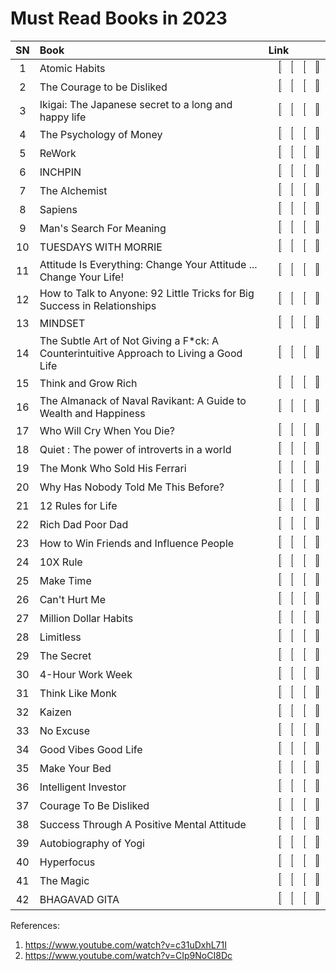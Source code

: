 # Must Read Books in 2023



|SN|Book|Link|
|:---:|:--|:--|
| 1 | Atomic Habits| &nbsp;&nbsp;&nbsp;                                                                                                           <a href=" "><img src="https://github.com/psrana/42-Must-Read-Books-in-2023/assets/7460892/70a6ec0b-d5d2-49e9-9880-525c55b14f61" width="3.5%" height="3%" /></a>&nbsp;&nbsp;&nbsp;                                                                                                             <a href=""><img src="https://github.com/psrana/42-Must-Read-Books-in-2023/assets/7460892/6471e3f3-7a57-497b-a4c6-0d2b4dc791fe" width="3%" height="4%" /></a>&nbsp;&nbsp;&nbsp;                                                                                                             <a href=""><img src="https://github.com/psrana/42-Must-Read-Books-in-2023/assets/7460892/52a419cf-f45b-4160-b8cb-18f23b245639" width="3%" height="3%" /></a>&nbsp;&nbsp;&nbsp;                                                                                                             <a href=""><img src="https://github.com/psrana/42-Must-Read-Books-in-2023/assets/7460892/7eeca0a0-8d6c-4b25-9371-2edb052c81a3" width="6%" height="15%" /></a>|
| 2 | The Courage to be Disliked| &nbsp;&nbsp;&nbsp;                                                                                               <a href=" "><img src="https://github.com/psrana/42-Must-Read-Books-in-2023/assets/7460892/70a6ec0b-d5d2-49e9-9880-525c55b14f61" width="3.5%" height="3%" /></a>&nbsp;&nbsp;&nbsp;                                                                                                             <a href=""><img src="https://github.com/psrana/42-Must-Read-Books-in-2023/assets/7460892/6471e3f3-7a57-497b-a4c6-0d2b4dc791fe" width="3%" height="4%" /></a>&nbsp;&nbsp;&nbsp;                                                                                                             <a href=""><img src="https://github.com/psrana/42-Must-Read-Books-in-2023/assets/7460892/52a419cf-f45b-4160-b8cb-18f23b245639" width="3%" height="3%" /></a>&nbsp;&nbsp;&nbsp;                                                                                                             <a href=""><img src="https://github.com/psrana/42-Must-Read-Books-in-2023/assets/7460892/7eeca0a0-8d6c-4b25-9371-2edb052c81a3" width="6%" height="15%" /></a>|
| 3 | Ikigai: The Japanese secret to a long and happy life| &nbsp;&nbsp;&nbsp;                                                                     <a href=" "><img src="https://github.com/psrana/42-Must-Read-Books-in-2023/assets/7460892/70a6ec0b-d5d2-49e9-9880-525c55b14f61" width="3.5%" height="3%" /></a>&nbsp;&nbsp;&nbsp;                                                                                                             <a href=""><img src="https://github.com/psrana/42-Must-Read-Books-in-2023/assets/7460892/6471e3f3-7a57-497b-a4c6-0d2b4dc791fe" width="3%" height="4%" /></a>&nbsp;&nbsp;&nbsp;                                                                                                             <a href=""><img src="https://github.com/psrana/42-Must-Read-Books-in-2023/assets/7460892/52a419cf-f45b-4160-b8cb-18f23b245639" width="3%" height="3%" /></a>&nbsp;&nbsp;&nbsp;                                                                                                             <a href=""><img src="https://github.com/psrana/42-Must-Read-Books-in-2023/assets/7460892/7eeca0a0-8d6c-4b25-9371-2edb052c81a3" width="6%" height="15%" /></a>|
| 4 | The Psychology of Money| &nbsp;&nbsp;&nbsp;                                                                                                           <a href=" "><img src="https://github.com/psrana/42-Must-Read-Books-in-2023/assets/7460892/70a6ec0b-d5d2-49e9-9880-525c55b14f61" width="3.5%" height="3%" /></a>&nbsp;&nbsp;&nbsp;                                                                                                             <a href=""><img src="https://github.com/psrana/42-Must-Read-Books-in-2023/assets/7460892/6471e3f3-7a57-497b-a4c6-0d2b4dc791fe" width="3%" height="4%" /></a>&nbsp;&nbsp;&nbsp;                                                                                                             <a href=""><img src="https://github.com/psrana/42-Must-Read-Books-in-2023/assets/7460892/52a419cf-f45b-4160-b8cb-18f23b245639" width="3%" height="3%" /></a>&nbsp;&nbsp;&nbsp;                                                                                                             <a href=""><img src="https://github.com/psrana/42-Must-Read-Books-in-2023/assets/7460892/7eeca0a0-8d6c-4b25-9371-2edb052c81a3" width="6%" height="15%" /></a>|
| 5 | ReWork| &nbsp;&nbsp;&nbsp;                                                                                                           <a href=" "><img src="https://github.com/psrana/42-Must-Read-Books-in-2023/assets/7460892/70a6ec0b-d5d2-49e9-9880-525c55b14f61" width="3.5%" height="3%" /></a>&nbsp;&nbsp;&nbsp;                                                                                                             <a href=""><img src="https://github.com/psrana/42-Must-Read-Books-in-2023/assets/7460892/6471e3f3-7a57-497b-a4c6-0d2b4dc791fe" width="3%" height="4%" /></a>&nbsp;&nbsp;&nbsp;                                                                                                             <a href=""><img src="https://github.com/psrana/42-Must-Read-Books-in-2023/assets/7460892/52a419cf-f45b-4160-b8cb-18f23b245639" width="3%" height="3%" /></a>&nbsp;&nbsp;&nbsp;                                                                                                             <a href=""><img src="https://github.com/psrana/42-Must-Read-Books-in-2023/assets/7460892/7eeca0a0-8d6c-4b25-9371-2edb052c81a3" width="6%" height="15%" /></a>|
| 6 | INCHPIN| &nbsp;&nbsp;&nbsp;                                                                                                           <a href=" "><img src="https://github.com/psrana/42-Must-Read-Books-in-2023/assets/7460892/70a6ec0b-d5d2-49e9-9880-525c55b14f61" width="3.5%" height="3%" /></a>&nbsp;&nbsp;&nbsp;                                                                                                             <a href=""><img src="https://github.com/psrana/42-Must-Read-Books-in-2023/assets/7460892/6471e3f3-7a57-497b-a4c6-0d2b4dc791fe" width="3%" height="4%" /></a>&nbsp;&nbsp;&nbsp;                                                                                                             <a href=""><img src="https://github.com/psrana/42-Must-Read-Books-in-2023/assets/7460892/52a419cf-f45b-4160-b8cb-18f23b245639" width="3%" height="3%" /></a>&nbsp;&nbsp;&nbsp;                                                                                                             <a href=""><img src="https://github.com/psrana/42-Must-Read-Books-in-2023/assets/7460892/7eeca0a0-8d6c-4b25-9371-2edb052c81a3" width="6%" height="15%" /></a>|
| 7 | The Alchemist| &nbsp;&nbsp;&nbsp;                                                                                                           <a href=" "><img src="https://github.com/psrana/42-Must-Read-Books-in-2023/assets/7460892/70a6ec0b-d5d2-49e9-9880-525c55b14f61" width="3.5%" height="3%" /></a>&nbsp;&nbsp;&nbsp;                                                                                                             <a href=""><img src="https://github.com/psrana/42-Must-Read-Books-in-2023/assets/7460892/6471e3f3-7a57-497b-a4c6-0d2b4dc791fe" width="3%" height="4%" /></a>&nbsp;&nbsp;&nbsp;                                                                                                             <a href=""><img src="https://github.com/psrana/42-Must-Read-Books-in-2023/assets/7460892/52a419cf-f45b-4160-b8cb-18f23b245639" width="3%" height="3%" /></a>&nbsp;&nbsp;&nbsp;                                                                                                             <a href=""><img src="https://github.com/psrana/42-Must-Read-Books-in-2023/assets/7460892/7eeca0a0-8d6c-4b25-9371-2edb052c81a3" width="6%" height="15%" /></a>|
| 8 | Sapiens| &nbsp;&nbsp;&nbsp;                                                                                                           <a href=" "><img src="https://github.com/psrana/42-Must-Read-Books-in-2023/assets/7460892/70a6ec0b-d5d2-49e9-9880-525c55b14f61" width="3.5%" height="3%" /></a>&nbsp;&nbsp;&nbsp;                                                                                                             <a href=""><img src="https://github.com/psrana/42-Must-Read-Books-in-2023/assets/7460892/6471e3f3-7a57-497b-a4c6-0d2b4dc791fe" width="3%" height="4%" /></a>&nbsp;&nbsp;&nbsp;                                                                                                             <a href=""><img src="https://github.com/psrana/42-Must-Read-Books-in-2023/assets/7460892/52a419cf-f45b-4160-b8cb-18f23b245639" width="3%" height="3%" /></a>&nbsp;&nbsp;&nbsp;                                                                                                             <a href=""><img src="https://github.com/psrana/42-Must-Read-Books-in-2023/assets/7460892/7eeca0a0-8d6c-4b25-9371-2edb052c81a3" width="6%" height="15%" /></a>|
| 9 | Man's Search For Meaning| &nbsp;&nbsp;&nbsp;                                                                                                           <a href=" "><img src="https://github.com/psrana/42-Must-Read-Books-in-2023/assets/7460892/70a6ec0b-d5d2-49e9-9880-525c55b14f61" width="3.5%" height="3%" /></a>&nbsp;&nbsp;&nbsp;                                                                                                             <a href=""><img src="https://github.com/psrana/42-Must-Read-Books-in-2023/assets/7460892/6471e3f3-7a57-497b-a4c6-0d2b4dc791fe" width="3%" height="4%" /></a>&nbsp;&nbsp;&nbsp;                                                                                                             <a href=""><img src="https://github.com/psrana/42-Must-Read-Books-in-2023/assets/7460892/52a419cf-f45b-4160-b8cb-18f23b245639" width="3%" height="3%" /></a>&nbsp;&nbsp;&nbsp;                                                                                                             <a href=""><img src="https://github.com/psrana/42-Must-Read-Books-in-2023/assets/7460892/7eeca0a0-8d6c-4b25-9371-2edb052c81a3" width="6%" height="15%" /></a>|
| 10 | TUESDAYS WITH MORRIE| &nbsp;&nbsp;&nbsp;                                                                                                           <a href=" "><img src="https://github.com/psrana/42-Must-Read-Books-in-2023/assets/7460892/70a6ec0b-d5d2-49e9-9880-525c55b14f61" width="3.5%" height="3%" /></a>&nbsp;&nbsp;&nbsp;                                                                                                             <a href=""><img src="https://github.com/psrana/42-Must-Read-Books-in-2023/assets/7460892/6471e3f3-7a57-497b-a4c6-0d2b4dc791fe" width="3%" height="4%" /></a>&nbsp;&nbsp;&nbsp;                                                                                                             <a href=""><img src="https://github.com/psrana/42-Must-Read-Books-in-2023/assets/7460892/52a419cf-f45b-4160-b8cb-18f23b245639" width="3%" height="3%" /></a>&nbsp;&nbsp;&nbsp;                                                                                                             <a href=""><img src="https://github.com/psrana/42-Must-Read-Books-in-2023/assets/7460892/7eeca0a0-8d6c-4b25-9371-2edb052c81a3" width="6%" height="15%" /></a>|
| 11 | Attitude Is Everything: Change Your Attitude ... Change Your Life!| &nbsp;&nbsp;&nbsp;                                                                                                           <a href=" "><img src="https://github.com/psrana/42-Must-Read-Books-in-2023/assets/7460892/70a6ec0b-d5d2-49e9-9880-525c55b14f61" width="3.5%" height="3%" /></a>&nbsp;&nbsp;&nbsp;                                                                                                             <a href=""><img src="https://github.com/psrana/42-Must-Read-Books-in-2023/assets/7460892/6471e3f3-7a57-497b-a4c6-0d2b4dc791fe" width="3%" height="4%" /></a>&nbsp;&nbsp;&nbsp;                                                                                                             <a href=""><img src="https://github.com/psrana/42-Must-Read-Books-in-2023/assets/7460892/52a419cf-f45b-4160-b8cb-18f23b245639" width="3%" height="3%" /></a>&nbsp;&nbsp;&nbsp;                                                                                                             <a href=""><img src="https://github.com/psrana/42-Must-Read-Books-in-2023/assets/7460892/7eeca0a0-8d6c-4b25-9371-2edb052c81a3" width="6%" height="15%" /></a>|
| 12 | How to Talk to Anyone: 92 Little Tricks for Big Success in Relationships| &nbsp;&nbsp;&nbsp;                                                                                                           <a href=" "><img src="https://github.com/psrana/42-Must-Read-Books-in-2023/assets/7460892/70a6ec0b-d5d2-49e9-9880-525c55b14f61" width="3.5%" height="3%" /></a>&nbsp;&nbsp;&nbsp;                                                                                                             <a href=""><img src="https://github.com/psrana/42-Must-Read-Books-in-2023/assets/7460892/6471e3f3-7a57-497b-a4c6-0d2b4dc791fe" width="3%" height="4%" /></a>&nbsp;&nbsp;&nbsp;                                                                                                             <a href=""><img src="https://github.com/psrana/42-Must-Read-Books-in-2023/assets/7460892/52a419cf-f45b-4160-b8cb-18f23b245639" width="3%" height="3%" /></a>&nbsp;&nbsp;&nbsp;                                                                                                             <a href=""><img src="https://github.com/psrana/42-Must-Read-Books-in-2023/assets/7460892/7eeca0a0-8d6c-4b25-9371-2edb052c81a3" width="6%" height="15%" /></a>|
| 13 | MINDSET| &nbsp;&nbsp;&nbsp;                                                                                                           <a href=" "><img src="https://github.com/psrana/42-Must-Read-Books-in-2023/assets/7460892/70a6ec0b-d5d2-49e9-9880-525c55b14f61" width="3.5%" height="3%" /></a>&nbsp;&nbsp;&nbsp;                                                                                                             <a href=""><img src="https://github.com/psrana/42-Must-Read-Books-in-2023/assets/7460892/6471e3f3-7a57-497b-a4c6-0d2b4dc791fe" width="3%" height="4%" /></a>&nbsp;&nbsp;&nbsp;                                                                                                             <a href=""><img src="https://github.com/psrana/42-Must-Read-Books-in-2023/assets/7460892/52a419cf-f45b-4160-b8cb-18f23b245639" width="3%" height="3%" /></a>&nbsp;&nbsp;&nbsp;                                                                                                             <a href=""><img src="https://github.com/psrana/42-Must-Read-Books-in-2023/assets/7460892/7eeca0a0-8d6c-4b25-9371-2edb052c81a3" width="6%" height="15%" /></a>|
| 14 | The Subtle Art of Not Giving a F\*ck: A Counterintuitive Approach to Living a Good Life| &nbsp;&nbsp;&nbsp;                                                                                                           <a href=" "><img src="https://github.com/psrana/42-Must-Read-Books-in-2023/assets/7460892/70a6ec0b-d5d2-49e9-9880-525c55b14f61" width="3.5%" height="3%" /></a>&nbsp;&nbsp;&nbsp;                                                                                                             <a href=""><img src="https://github.com/psrana/42-Must-Read-Books-in-2023/assets/7460892/6471e3f3-7a57-497b-a4c6-0d2b4dc791fe" width="3%" height="4%" /></a>&nbsp;&nbsp;&nbsp;                                                                                                             <a href=""><img src="https://github.com/psrana/42-Must-Read-Books-in-2023/assets/7460892/52a419cf-f45b-4160-b8cb-18f23b245639" width="3%" height="3%" /></a>&nbsp;&nbsp;&nbsp;                                                                                                             <a href=""><img src="https://github.com/psrana/42-Must-Read-Books-in-2023/assets/7460892/7eeca0a0-8d6c-4b25-9371-2edb052c81a3" width="6%" height="15%" /></a>|
| 15 | Think and Grow Rich| &nbsp;&nbsp;&nbsp;                                                                                                           <a href=" "><img src="https://github.com/psrana/42-Must-Read-Books-in-2023/assets/7460892/70a6ec0b-d5d2-49e9-9880-525c55b14f61" width="3.5%" height="3%" /></a>&nbsp;&nbsp;&nbsp;                                                                                                             <a href=""><img src="https://github.com/psrana/42-Must-Read-Books-in-2023/assets/7460892/6471e3f3-7a57-497b-a4c6-0d2b4dc791fe" width="3%" height="4%" /></a>&nbsp;&nbsp;&nbsp;                                                                                                             <a href=""><img src="https://github.com/psrana/42-Must-Read-Books-in-2023/assets/7460892/52a419cf-f45b-4160-b8cb-18f23b245639" width="3%" height="3%" /></a>&nbsp;&nbsp;&nbsp;                                                                                                             <a href=""><img src="https://github.com/psrana/42-Must-Read-Books-in-2023/assets/7460892/7eeca0a0-8d6c-4b25-9371-2edb052c81a3" width="6%" height="15%" /></a>|
| 16 | The Almanack of Naval Ravikant: A Guide to Wealth and Happiness| &nbsp;&nbsp;&nbsp;                                                                                                           <a href=" "><img src="https://github.com/psrana/42-Must-Read-Books-in-2023/assets/7460892/70a6ec0b-d5d2-49e9-9880-525c55b14f61" width="3.5%" height="3%" /></a>&nbsp;&nbsp;&nbsp;                                                                                                             <a href=""><img src="https://github.com/psrana/42-Must-Read-Books-in-2023/assets/7460892/6471e3f3-7a57-497b-a4c6-0d2b4dc791fe" width="3%" height="4%" /></a>&nbsp;&nbsp;&nbsp;                                                                                                             <a href=""><img src="https://github.com/psrana/42-Must-Read-Books-in-2023/assets/7460892/52a419cf-f45b-4160-b8cb-18f23b245639" width="3%" height="3%" /></a>&nbsp;&nbsp;&nbsp;                                                                                                             <a href=""><img src="https://github.com/psrana/42-Must-Read-Books-in-2023/assets/7460892/7eeca0a0-8d6c-4b25-9371-2edb052c81a3" width="6%" height="15%" /></a>|
| 17 | Who Will Cry When You Die?| &nbsp;&nbsp;&nbsp;                                                                                                           <a href=" "><img src="https://github.com/psrana/42-Must-Read-Books-in-2023/assets/7460892/70a6ec0b-d5d2-49e9-9880-525c55b14f61" width="3.5%" height="3%" /></a>&nbsp;&nbsp;&nbsp;                                                                                                             <a href=""><img src="https://github.com/psrana/42-Must-Read-Books-in-2023/assets/7460892/6471e3f3-7a57-497b-a4c6-0d2b4dc791fe" width="3%" height="4%" /></a>&nbsp;&nbsp;&nbsp;                                                                                                             <a href=""><img src="https://github.com/psrana/42-Must-Read-Books-in-2023/assets/7460892/52a419cf-f45b-4160-b8cb-18f23b245639" width="3%" height="3%" /></a>&nbsp;&nbsp;&nbsp;                                                                                                             <a href=""><img src="https://github.com/psrana/42-Must-Read-Books-in-2023/assets/7460892/7eeca0a0-8d6c-4b25-9371-2edb052c81a3" width="6%" height="15%" /></a>|
| 18 | Quiet : The power of introverts in a world| &nbsp;&nbsp;&nbsp;                                                                                                           <a href=" "><img src="https://github.com/psrana/42-Must-Read-Books-in-2023/assets/7460892/70a6ec0b-d5d2-49e9-9880-525c55b14f61" width="3.5%" height="3%" /></a>&nbsp;&nbsp;&nbsp;                                                                                                             <a href=""><img src="https://github.com/psrana/42-Must-Read-Books-in-2023/assets/7460892/6471e3f3-7a57-497b-a4c6-0d2b4dc791fe" width="3%" height="4%" /></a>&nbsp;&nbsp;&nbsp;                                                                                                             <a href=""><img src="https://github.com/psrana/42-Must-Read-Books-in-2023/assets/7460892/52a419cf-f45b-4160-b8cb-18f23b245639" width="3%" height="3%" /></a>&nbsp;&nbsp;&nbsp;                                                                                                             <a href=""><img src="https://github.com/psrana/42-Must-Read-Books-in-2023/assets/7460892/7eeca0a0-8d6c-4b25-9371-2edb052c81a3" width="6%" height="15%" /></a>|
| 19 | The Monk Who Sold His Ferrari| &nbsp;&nbsp;&nbsp;                                                                                                           <a href=" "><img src="https://github.com/psrana/42-Must-Read-Books-in-2023/assets/7460892/70a6ec0b-d5d2-49e9-9880-525c55b14f61" width="3.5%" height="3%" /></a>&nbsp;&nbsp;&nbsp;                                                                                                             <a href=""><img src="https://github.com/psrana/42-Must-Read-Books-in-2023/assets/7460892/6471e3f3-7a57-497b-a4c6-0d2b4dc791fe" width="3%" height="4%" /></a>&nbsp;&nbsp;&nbsp;                                                                                                             <a href=""><img src="https://github.com/psrana/42-Must-Read-Books-in-2023/assets/7460892/52a419cf-f45b-4160-b8cb-18f23b245639" width="3%" height="3%" /></a>&nbsp;&nbsp;&nbsp;                                                                                                             <a href=""><img src="https://github.com/psrana/42-Must-Read-Books-in-2023/assets/7460892/7eeca0a0-8d6c-4b25-9371-2edb052c81a3" width="6%" height="15%" /></a>|
| 20 | Why Has Nobody Told Me This Before?| &nbsp;&nbsp;&nbsp;                                                                                                           <a href=" "><img src="https://github.com/psrana/42-Must-Read-Books-in-2023/assets/7460892/70a6ec0b-d5d2-49e9-9880-525c55b14f61" width="3.5%" height="3%" /></a>&nbsp;&nbsp;&nbsp;                                                                                                             <a href=""><img src="https://github.com/psrana/42-Must-Read-Books-in-2023/assets/7460892/6471e3f3-7a57-497b-a4c6-0d2b4dc791fe" width="3%" height="4%" /></a>&nbsp;&nbsp;&nbsp;                                                                                                             <a href=""><img src="https://github.com/psrana/42-Must-Read-Books-in-2023/assets/7460892/52a419cf-f45b-4160-b8cb-18f23b245639" width="3%" height="3%" /></a>&nbsp;&nbsp;&nbsp;                                                                                                             <a href=""><img src="https://github.com/psrana/42-Must-Read-Books-in-2023/assets/7460892/7eeca0a0-8d6c-4b25-9371-2edb052c81a3" width="6%" height="15%" /></a>|
| 21 | 12 Rules for Life| &nbsp;&nbsp;&nbsp;                                                                                                           <a href=" "><img src="https://github.com/psrana/42-Must-Read-Books-in-2023/assets/7460892/70a6ec0b-d5d2-49e9-9880-525c55b14f61" width="3.5%" height="3%" /></a>&nbsp;&nbsp;&nbsp;                                                                                                             <a href=""><img src="https://github.com/psrana/42-Must-Read-Books-in-2023/assets/7460892/6471e3f3-7a57-497b-a4c6-0d2b4dc791fe" width="3%" height="4%" /></a>&nbsp;&nbsp;&nbsp;                                                                                                             <a href=""><img src="https://github.com/psrana/42-Must-Read-Books-in-2023/assets/7460892/52a419cf-f45b-4160-b8cb-18f23b245639" width="3%" height="3%" /></a>&nbsp;&nbsp;&nbsp;                                                                                                             <a href=""><img src="https://github.com/psrana/42-Must-Read-Books-in-2023/assets/7460892/7eeca0a0-8d6c-4b25-9371-2edb052c81a3" width="6%" height="15%" /></a>|
| 22 | Rich Dad Poor Dad| &nbsp;&nbsp;&nbsp;                                                                                                           <a href=" "><img src="https://github.com/psrana/42-Must-Read-Books-in-2023/assets/7460892/70a6ec0b-d5d2-49e9-9880-525c55b14f61" width="3.5%" height="3%" /></a>&nbsp;&nbsp;&nbsp;                                                                                                             <a href=""><img src="https://github.com/psrana/42-Must-Read-Books-in-2023/assets/7460892/6471e3f3-7a57-497b-a4c6-0d2b4dc791fe" width="3%" height="4%" /></a>&nbsp;&nbsp;&nbsp;                                                                                                             <a href=""><img src="https://github.com/psrana/42-Must-Read-Books-in-2023/assets/7460892/52a419cf-f45b-4160-b8cb-18f23b245639" width="3%" height="3%" /></a>&nbsp;&nbsp;&nbsp;                                                                                                             <a href=""><img src="https://github.com/psrana/42-Must-Read-Books-in-2023/assets/7460892/7eeca0a0-8d6c-4b25-9371-2edb052c81a3" width="6%" height="15%" /></a>|
| 23 | How to Win Friends and Influence People| &nbsp;&nbsp;&nbsp;                                                                                                           <a href=" "><img src="https://github.com/psrana/42-Must-Read-Books-in-2023/assets/7460892/70a6ec0b-d5d2-49e9-9880-525c55b14f61" width="3.5%" height="3%" /></a>&nbsp;&nbsp;&nbsp;                                                                                                             <a href=""><img src="https://github.com/psrana/42-Must-Read-Books-in-2023/assets/7460892/6471e3f3-7a57-497b-a4c6-0d2b4dc791fe" width="3%" height="4%" /></a>&nbsp;&nbsp;&nbsp;                                                                                                             <a href=""><img src="https://github.com/psrana/42-Must-Read-Books-in-2023/assets/7460892/52a419cf-f45b-4160-b8cb-18f23b245639" width="3%" height="3%" /></a>&nbsp;&nbsp;&nbsp;                                                                                                             <a href=""><img src="https://github.com/psrana/42-Must-Read-Books-in-2023/assets/7460892/7eeca0a0-8d6c-4b25-9371-2edb052c81a3" width="6%" height="15%" /></a>|
| 24 | 10X Rule| &nbsp;&nbsp;&nbsp;                                                                                                           <a href=" "><img src="https://github.com/psrana/42-Must-Read-Books-in-2023/assets/7460892/70a6ec0b-d5d2-49e9-9880-525c55b14f61" width="3.5%" height="3%" /></a>&nbsp;&nbsp;&nbsp;                                                                                                             <a href=""><img src="https://github.com/psrana/42-Must-Read-Books-in-2023/assets/7460892/6471e3f3-7a57-497b-a4c6-0d2b4dc791fe" width="3%" height="4%" /></a>&nbsp;&nbsp;&nbsp;                                                                                                             <a href=""><img src="https://github.com/psrana/42-Must-Read-Books-in-2023/assets/7460892/52a419cf-f45b-4160-b8cb-18f23b245639" width="3%" height="3%" /></a>&nbsp;&nbsp;&nbsp;                                                                                                             <a href=""><img src="https://github.com/psrana/42-Must-Read-Books-in-2023/assets/7460892/7eeca0a0-8d6c-4b25-9371-2edb052c81a3" width="6%" height="15%" /></a>|
| 25 | Make Time| &nbsp;&nbsp;&nbsp;                                                                                                           <a href=" "><img src="https://github.com/psrana/42-Must-Read-Books-in-2023/assets/7460892/70a6ec0b-d5d2-49e9-9880-525c55b14f61" width="3.5%" height="3%" /></a>&nbsp;&nbsp;&nbsp;                                                                                                             <a href=""><img src="https://github.com/psrana/42-Must-Read-Books-in-2023/assets/7460892/6471e3f3-7a57-497b-a4c6-0d2b4dc791fe" width="3%" height="4%" /></a>&nbsp;&nbsp;&nbsp;                                                                                                             <a href=""><img src="https://github.com/psrana/42-Must-Read-Books-in-2023/assets/7460892/52a419cf-f45b-4160-b8cb-18f23b245639" width="3%" height="3%" /></a>&nbsp;&nbsp;&nbsp;                                                                                                             <a href=""><img src="https://github.com/psrana/42-Must-Read-Books-in-2023/assets/7460892/7eeca0a0-8d6c-4b25-9371-2edb052c81a3" width="6%" height="15%" /></a>|
| 26 | Can't Hurt Me| &nbsp;&nbsp;&nbsp;                                                                                                           <a href=" "><img src="https://github.com/psrana/42-Must-Read-Books-in-2023/assets/7460892/70a6ec0b-d5d2-49e9-9880-525c55b14f61" width="3.5%" height="3%" /></a>&nbsp;&nbsp;&nbsp;                                                                                                             <a href=""><img src="https://github.com/psrana/42-Must-Read-Books-in-2023/assets/7460892/6471e3f3-7a57-497b-a4c6-0d2b4dc791fe" width="3%" height="4%" /></a>&nbsp;&nbsp;&nbsp;                                                                                                             <a href=""><img src="https://github.com/psrana/42-Must-Read-Books-in-2023/assets/7460892/52a419cf-f45b-4160-b8cb-18f23b245639" width="3%" height="3%" /></a>&nbsp;&nbsp;&nbsp;                                                                                                             <a href=""><img src="https://github.com/psrana/42-Must-Read-Books-in-2023/assets/7460892/7eeca0a0-8d6c-4b25-9371-2edb052c81a3" width="6%" height="15%" /></a>|
| 27 | Million Dollar Habits| &nbsp;&nbsp;&nbsp;                                                                                                           <a href=" "><img src="https://github.com/psrana/42-Must-Read-Books-in-2023/assets/7460892/70a6ec0b-d5d2-49e9-9880-525c55b14f61" width="3.5%" height="3%" /></a>&nbsp;&nbsp;&nbsp;                                                                                                             <a href=""><img src="https://github.com/psrana/42-Must-Read-Books-in-2023/assets/7460892/6471e3f3-7a57-497b-a4c6-0d2b4dc791fe" width="3%" height="4%" /></a>&nbsp;&nbsp;&nbsp;                                                                                                             <a href=""><img src="https://github.com/psrana/42-Must-Read-Books-in-2023/assets/7460892/52a419cf-f45b-4160-b8cb-18f23b245639" width="3%" height="3%" /></a>&nbsp;&nbsp;&nbsp;                                                                                                             <a href=""><img src="https://github.com/psrana/42-Must-Read-Books-in-2023/assets/7460892/7eeca0a0-8d6c-4b25-9371-2edb052c81a3" width="6%" height="15%" /></a>|
| 28 | Limitless| &nbsp;&nbsp;&nbsp;                                                                                                           <a href=" "><img src="https://github.com/psrana/42-Must-Read-Books-in-2023/assets/7460892/70a6ec0b-d5d2-49e9-9880-525c55b14f61" width="3.5%" height="3%" /></a>&nbsp;&nbsp;&nbsp;                                                                                                             <a href=""><img src="https://github.com/psrana/42-Must-Read-Books-in-2023/assets/7460892/6471e3f3-7a57-497b-a4c6-0d2b4dc791fe" width="3%" height="4%" /></a>&nbsp;&nbsp;&nbsp;                                                                                                             <a href=""><img src="https://github.com/psrana/42-Must-Read-Books-in-2023/assets/7460892/52a419cf-f45b-4160-b8cb-18f23b245639" width="3%" height="3%" /></a>&nbsp;&nbsp;&nbsp;                                                                                                             <a href=""><img src="https://github.com/psrana/42-Must-Read-Books-in-2023/assets/7460892/7eeca0a0-8d6c-4b25-9371-2edb052c81a3" width="6%" height="15%" /></a>|
| 29 | The Secret| &nbsp;&nbsp;&nbsp;                                                                                                           <a href=" "><img src="https://github.com/psrana/42-Must-Read-Books-in-2023/assets/7460892/70a6ec0b-d5d2-49e9-9880-525c55b14f61" width="3.5%" height="3%" /></a>&nbsp;&nbsp;&nbsp;                                                                                                             <a href=""><img src="https://github.com/psrana/42-Must-Read-Books-in-2023/assets/7460892/6471e3f3-7a57-497b-a4c6-0d2b4dc791fe" width="3%" height="4%" /></a>&nbsp;&nbsp;&nbsp;                                                                                                             <a href=""><img src="https://github.com/psrana/42-Must-Read-Books-in-2023/assets/7460892/52a419cf-f45b-4160-b8cb-18f23b245639" width="3%" height="3%" /></a>&nbsp;&nbsp;&nbsp;                                                                                                             <a href=""><img src="https://github.com/psrana/42-Must-Read-Books-in-2023/assets/7460892/7eeca0a0-8d6c-4b25-9371-2edb052c81a3" width="6%" height="15%" /></a>|
| 30 | 4-Hour Work Week| &nbsp;&nbsp;&nbsp;                                                                                                           <a href=" "><img src="https://github.com/psrana/42-Must-Read-Books-in-2023/assets/7460892/70a6ec0b-d5d2-49e9-9880-525c55b14f61" width="3.5%" height="3%" /></a>&nbsp;&nbsp;&nbsp;                                                                                                             <a href=""><img src="https://github.com/psrana/42-Must-Read-Books-in-2023/assets/7460892/6471e3f3-7a57-497b-a4c6-0d2b4dc791fe" width="3%" height="4%" /></a>&nbsp;&nbsp;&nbsp;                                                                                                             <a href=""><img src="https://github.com/psrana/42-Must-Read-Books-in-2023/assets/7460892/52a419cf-f45b-4160-b8cb-18f23b245639" width="3%" height="3%" /></a>&nbsp;&nbsp;&nbsp;                                                                                                             <a href=""><img src="https://github.com/psrana/42-Must-Read-Books-in-2023/assets/7460892/7eeca0a0-8d6c-4b25-9371-2edb052c81a3" width="6%" height="15%" /></a>|
| 31 | Think Like Monk| &nbsp;&nbsp;&nbsp;                                                                                                           <a href=" "><img src="https://github.com/psrana/42-Must-Read-Books-in-2023/assets/7460892/70a6ec0b-d5d2-49e9-9880-525c55b14f61" width="3.5%" height="3%" /></a>&nbsp;&nbsp;&nbsp;                                                                                                             <a href=""><img src="https://github.com/psrana/42-Must-Read-Books-in-2023/assets/7460892/6471e3f3-7a57-497b-a4c6-0d2b4dc791fe" width="3%" height="4%" /></a>&nbsp;&nbsp;&nbsp;                                                                                                             <a href=""><img src="https://github.com/psrana/42-Must-Read-Books-in-2023/assets/7460892/52a419cf-f45b-4160-b8cb-18f23b245639" width="3%" height="3%" /></a>&nbsp;&nbsp;&nbsp;                                                                                                             <a href=""><img src="https://github.com/psrana/42-Must-Read-Books-in-2023/assets/7460892/7eeca0a0-8d6c-4b25-9371-2edb052c81a3" width="6%" height="15%" /></a>|
| 32 | Kaizen| &nbsp;&nbsp;&nbsp;                                                                                                           <a href=" "><img src="https://github.com/psrana/42-Must-Read-Books-in-2023/assets/7460892/70a6ec0b-d5d2-49e9-9880-525c55b14f61" width="3.5%" height="3%" /></a>&nbsp;&nbsp;&nbsp;                                                                                                             <a href=""><img src="https://github.com/psrana/42-Must-Read-Books-in-2023/assets/7460892/6471e3f3-7a57-497b-a4c6-0d2b4dc791fe" width="3%" height="4%" /></a>&nbsp;&nbsp;&nbsp;                                                                                                             <a href=""><img src="https://github.com/psrana/42-Must-Read-Books-in-2023/assets/7460892/52a419cf-f45b-4160-b8cb-18f23b245639" width="3%" height="3%" /></a>&nbsp;&nbsp;&nbsp;                                                                                                             <a href=""><img src="https://github.com/psrana/42-Must-Read-Books-in-2023/assets/7460892/7eeca0a0-8d6c-4b25-9371-2edb052c81a3" width="6%" height="15%" /></a>|
| 33 | No Excuse| &nbsp;&nbsp;&nbsp;                                                                                                           <a href=" "><img src="https://github.com/psrana/42-Must-Read-Books-in-2023/assets/7460892/70a6ec0b-d5d2-49e9-9880-525c55b14f61" width="3.5%" height="3%" /></a>&nbsp;&nbsp;&nbsp;                                                                                                             <a href=""><img src="https://github.com/psrana/42-Must-Read-Books-in-2023/assets/7460892/6471e3f3-7a57-497b-a4c6-0d2b4dc791fe" width="3%" height="4%" /></a>&nbsp;&nbsp;&nbsp;                                                                                                             <a href=""><img src="https://github.com/psrana/42-Must-Read-Books-in-2023/assets/7460892/52a419cf-f45b-4160-b8cb-18f23b245639" width="3%" height="3%" /></a>&nbsp;&nbsp;&nbsp;                                                                                                             <a href=""><img src="https://github.com/psrana/42-Must-Read-Books-in-2023/assets/7460892/7eeca0a0-8d6c-4b25-9371-2edb052c81a3" width="6%" height="15%" /></a>|
| 34 | Good Vibes Good Life| &nbsp;&nbsp;&nbsp;                                                                                                           <a href=" "><img src="https://github.com/psrana/42-Must-Read-Books-in-2023/assets/7460892/70a6ec0b-d5d2-49e9-9880-525c55b14f61" width="3.5%" height="3%" /></a>&nbsp;&nbsp;&nbsp;                                                                                                             <a href=""><img src="https://github.com/psrana/42-Must-Read-Books-in-2023/assets/7460892/6471e3f3-7a57-497b-a4c6-0d2b4dc791fe" width="3%" height="4%" /></a>&nbsp;&nbsp;&nbsp;                                                                                                             <a href=""><img src="https://github.com/psrana/42-Must-Read-Books-in-2023/assets/7460892/52a419cf-f45b-4160-b8cb-18f23b245639" width="3%" height="3%" /></a>&nbsp;&nbsp;&nbsp;                                                                                                             <a href=""><img src="https://github.com/psrana/42-Must-Read-Books-in-2023/assets/7460892/7eeca0a0-8d6c-4b25-9371-2edb052c81a3" width="6%" height="15%" /></a>|
| 35 | Make Your Bed| &nbsp;&nbsp;&nbsp;                                                                                                           <a href=" "><img src="https://github.com/psrana/42-Must-Read-Books-in-2023/assets/7460892/70a6ec0b-d5d2-49e9-9880-525c55b14f61" width="3.5%" height="3%" /></a>&nbsp;&nbsp;&nbsp;                                                                                                             <a href=""><img src="https://github.com/psrana/42-Must-Read-Books-in-2023/assets/7460892/6471e3f3-7a57-497b-a4c6-0d2b4dc791fe" width="3%" height="4%" /></a>&nbsp;&nbsp;&nbsp;                                                                                                             <a href=""><img src="https://github.com/psrana/42-Must-Read-Books-in-2023/assets/7460892/52a419cf-f45b-4160-b8cb-18f23b245639" width="3%" height="3%" /></a>&nbsp;&nbsp;&nbsp;                                                                                                             <a href=""><img src="https://github.com/psrana/42-Must-Read-Books-in-2023/assets/7460892/7eeca0a0-8d6c-4b25-9371-2edb052c81a3" width="6%" height="15%" /></a>|
| 36 | Intelligent Investor| &nbsp;&nbsp;&nbsp;                                                                                                           <a href=" "><img src="https://github.com/psrana/42-Must-Read-Books-in-2023/assets/7460892/70a6ec0b-d5d2-49e9-9880-525c55b14f61" width="3.5%" height="3%" /></a>&nbsp;&nbsp;&nbsp;                                                                                                             <a href=""><img src="https://github.com/psrana/42-Must-Read-Books-in-2023/assets/7460892/6471e3f3-7a57-497b-a4c6-0d2b4dc791fe" width="3%" height="4%" /></a>&nbsp;&nbsp;&nbsp;                                                                                                             <a href=""><img src="https://github.com/psrana/42-Must-Read-Books-in-2023/assets/7460892/52a419cf-f45b-4160-b8cb-18f23b245639" width="3%" height="3%" /></a>&nbsp;&nbsp;&nbsp;                                                                                                             <a href=""><img src="https://github.com/psrana/42-Must-Read-Books-in-2023/assets/7460892/7eeca0a0-8d6c-4b25-9371-2edb052c81a3" width="6%" height="15%" /></a>|
| 37 | Courage To Be Disliked| &nbsp;&nbsp;&nbsp;                                                                                                           <a href=" "><img src="https://github.com/psrana/42-Must-Read-Books-in-2023/assets/7460892/70a6ec0b-d5d2-49e9-9880-525c55b14f61" width="3.5%" height="3%" /></a>&nbsp;&nbsp;&nbsp;                                                                                                             <a href=""><img src="https://github.com/psrana/42-Must-Read-Books-in-2023/assets/7460892/6471e3f3-7a57-497b-a4c6-0d2b4dc791fe" width="3%" height="4%" /></a>&nbsp;&nbsp;&nbsp;                                                                                                             <a href=""><img src="https://github.com/psrana/42-Must-Read-Books-in-2023/assets/7460892/52a419cf-f45b-4160-b8cb-18f23b245639" width="3%" height="3%" /></a>&nbsp;&nbsp;&nbsp;                                                                                                             <a href=""><img src="https://github.com/psrana/42-Must-Read-Books-in-2023/assets/7460892/7eeca0a0-8d6c-4b25-9371-2edb052c81a3" width="6%" height="15%" /></a>|
| 38 | Success Through A Positive Mental Attitude| &nbsp;&nbsp;&nbsp;                                                                                                           <a href=" "><img src="https://github.com/psrana/42-Must-Read-Books-in-2023/assets/7460892/70a6ec0b-d5d2-49e9-9880-525c55b14f61" width="3.5%" height="3%" /></a>&nbsp;&nbsp;&nbsp;                                                                                                             <a href=""><img src="https://github.com/psrana/42-Must-Read-Books-in-2023/assets/7460892/6471e3f3-7a57-497b-a4c6-0d2b4dc791fe" width="3%" height="4%" /></a>&nbsp;&nbsp;&nbsp;                                                                                                             <a href=""><img src="https://github.com/psrana/42-Must-Read-Books-in-2023/assets/7460892/52a419cf-f45b-4160-b8cb-18f23b245639" width="3%" height="3%" /></a>&nbsp;&nbsp;&nbsp;                                                                                                             <a href=""><img src="https://github.com/psrana/42-Must-Read-Books-in-2023/assets/7460892/7eeca0a0-8d6c-4b25-9371-2edb052c81a3" width="6%" height="15%" /></a>|
| 39 | Autobiography of Yogi| &nbsp;&nbsp;&nbsp;                                                                                                           <a href=" "><img src="https://github.com/psrana/42-Must-Read-Books-in-2023/assets/7460892/70a6ec0b-d5d2-49e9-9880-525c55b14f61" width="3.5%" height="3%" /></a>&nbsp;&nbsp;&nbsp;                                                                                                             <a href=""><img src="https://github.com/psrana/42-Must-Read-Books-in-2023/assets/7460892/6471e3f3-7a57-497b-a4c6-0d2b4dc791fe" width="3%" height="4%" /></a>&nbsp;&nbsp;&nbsp;                                                                                                             <a href=""><img src="https://github.com/psrana/42-Must-Read-Books-in-2023/assets/7460892/52a419cf-f45b-4160-b8cb-18f23b245639" width="3%" height="3%" /></a>&nbsp;&nbsp;&nbsp;                                                                                                             <a href=""><img src="https://github.com/psrana/42-Must-Read-Books-in-2023/assets/7460892/7eeca0a0-8d6c-4b25-9371-2edb052c81a3" width="6%" height="15%" /></a>|
| 40 | Hyperfocus| &nbsp;&nbsp;&nbsp;                                                                                                           <a href=" "><img src="https://github.com/psrana/42-Must-Read-Books-in-2023/assets/7460892/70a6ec0b-d5d2-49e9-9880-525c55b14f61" width="3.5%" height="3%" /></a>&nbsp;&nbsp;&nbsp;                                                                                                             <a href=""><img src="https://github.com/psrana/42-Must-Read-Books-in-2023/assets/7460892/6471e3f3-7a57-497b-a4c6-0d2b4dc791fe" width="3%" height="4%" /></a>&nbsp;&nbsp;&nbsp;                                                                                                             <a href=""><img src="https://github.com/psrana/42-Must-Read-Books-in-2023/assets/7460892/52a419cf-f45b-4160-b8cb-18f23b245639" width="3%" height="3%" /></a>&nbsp;&nbsp;&nbsp;                                                                                                             <a href=""><img src="https://github.com/psrana/42-Must-Read-Books-in-2023/assets/7460892/7eeca0a0-8d6c-4b25-9371-2edb052c81a3" width="6%" height="15%" /></a>|
| 41 | The Magic| &nbsp;&nbsp;&nbsp;                                                                                                           <a href=" "><img src="https://github.com/psrana/42-Must-Read-Books-in-2023/assets/7460892/70a6ec0b-d5d2-49e9-9880-525c55b14f61" width="3.5%" height="3%" /></a>&nbsp;&nbsp;&nbsp;                                                                                                             <a href=""><img src="https://github.com/psrana/42-Must-Read-Books-in-2023/assets/7460892/6471e3f3-7a57-497b-a4c6-0d2b4dc791fe" width="3%" height="4%" /></a>&nbsp;&nbsp;&nbsp;                                                                                                             <a href=""><img src="https://github.com/psrana/42-Must-Read-Books-in-2023/assets/7460892/52a419cf-f45b-4160-b8cb-18f23b245639" width="3%" height="3%" /></a>&nbsp;&nbsp;&nbsp;                                                                                                             <a href=""><img src="https://github.com/psrana/42-Must-Read-Books-in-2023/assets/7460892/7eeca0a0-8d6c-4b25-9371-2edb052c81a3" width="6%" height="15%" /></a>|
| 42 | BHAGAVAD GITA| &nbsp;&nbsp;&nbsp;                                                                                                           <a href=" "><img src="https://github.com/psrana/42-Must-Read-Books-in-2023/assets/7460892/70a6ec0b-d5d2-49e9-9880-525c55b14f61" width="3.5%" height="3%" /></a>&nbsp;&nbsp;&nbsp;                                                                                                             <a href=""><img src="https://github.com/psrana/42-Must-Read-Books-in-2023/assets/7460892/6471e3f3-7a57-497b-a4c6-0d2b4dc791fe" width="3%" height="4%" /></a>&nbsp;&nbsp;&nbsp;                                                                                                             <a href=""><img src="https://github.com/psrana/42-Must-Read-Books-in-2023/assets/7460892/52a419cf-f45b-4160-b8cb-18f23b245639" width="3%" height="3%" /></a>&nbsp;&nbsp;&nbsp;                                                                                                             <a href=""><img src="https://github.com/psrana/42-Must-Read-Books-in-2023/assets/7460892/7eeca0a0-8d6c-4b25-9371-2edb052c81a3" width="6%" height="15%" /></a>|


References:
1. https://www.youtube.com/watch?v=c31uDxhL71I
2. https://www.youtube.com/watch?v=CIp9NoCI8Dc







